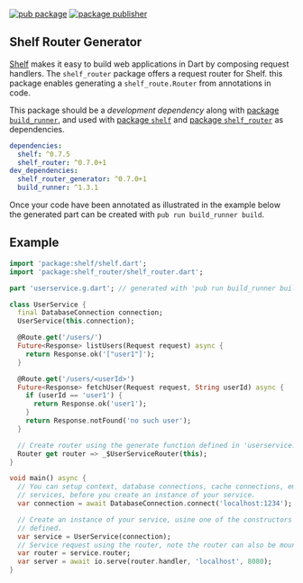 [![pub package](https://img.shields.io/pub/v/shelf_router_generator.svg)](https://pub.dev/packages/shelf_router_generator)
[![package publisher](https://img.shields.io/pub/publisher/shelf_router_generator.svg)](https://pub.dev/packages/shelf_router_generator/publisher)

## Shelf Router Generator

[Shelf](https://pub.dartlang.org/packages/shelf) makes it easy to build web
applications in Dart by composing request handlers. The `shelf_router` package
offers a request router for Shelf. this package enables generating a
`shelf_route.Router` from annotations in code.

This package should be a _development dependency_ along with
[package `build_runner`](https://pub.dartlang.org/packages/build_runner), and
used with [package `shelf`](https://pub.dartlang.org/packages/shelf) and
[package `shelf_router`](https://pub.dartlang.org/packages/shelf_router) as
dependencies.

```yaml
dependencies:
  shelf: ^0.7.5
  shelf_router: ^0.7.0+1
dev_dependencies:
  shelf_router_generator: ^0.7.0+1
  build_runner: ^1.3.1
```

Once your code have been annotated as illustrated in the example below the
generated part can be created with `pub run build_runner build`.

## Example

```dart
import 'package:shelf/shelf.dart';
import 'package:shelf_router/shelf_router.dart';

part 'userservice.g.dart'; // generated with 'pub run build_runner build'

class UserService {
  final DatabaseConnection connection;
  UserService(this.connection);

  @Route.get('/users/')
  Future<Response> listUsers(Request request) async {
    return Response.ok('["user1"]');
  }

  @Route.get('/users/<userId>')
  Future<Response> fetchUser(Request request, String userId) async {
    if (userId == 'user1') {
      return Response.ok('user1');
    }
    return Response.notFound('no such user');
  }

  // Create router using the generate function defined in 'userservice.g.dart'.
  Router get router => _$UserServiceRouter(this);
}

void main() async {
  // You can setup context, database connections, cache connections, email
  // services, before you create an instance of your service.
  var connection = await DatabaseConnection.connect('localhost:1234');

  // Create an instance of your service, usine one of the constructors you've
  // defined.
  var service = UserService(connection);
  // Service request using the router, note the router can also be mounted.
  var router = service.router;
  var server = await io.serve(router.handler, 'localhost', 8080);
}
```
